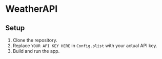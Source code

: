 # WeatherAPI

## Setup

1. Clone the repository.
2. Replace `YOUR API KEY HERE` in `Config.plist` with your actual API key.
3. Build and run the app.
